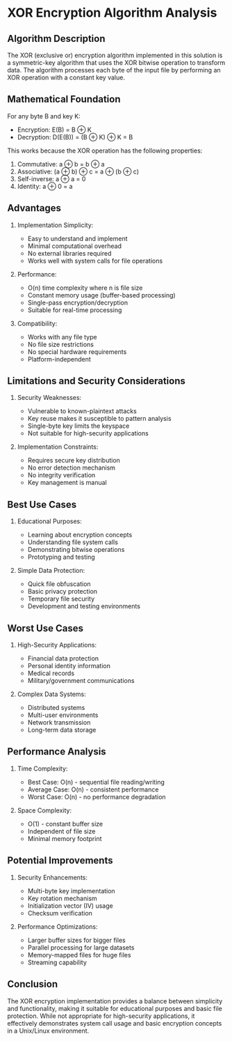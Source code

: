 # XOR Encryption Algorithm Analysis

## Algorithm Description
The XOR (exclusive or) encryption algorithm implemented in this solution is a symmetric-key algorithm that uses the XOR bitwise operation to transform data. The algorithm processes each byte of the input file by performing an XOR operation with a constant key value.

## Mathematical Foundation
For any byte B and key K:
- Encryption: E(B) = B ⊕ K
- Decryption: D(E(B)) = (B ⊕ K) ⊕ K = B

This works because the XOR operation has the following properties:
1. Commutative: a ⊕ b = b ⊕ a
2. Associative: (a ⊕ b) ⊕ c = a ⊕ (b ⊕ c)
3. Self-inverse: a ⊕ a = 0
4. Identity: a ⊕ 0 = a

## Advantages

1. Implementation Simplicity:
   - Easy to understand and implement
   - Minimal computational overhead
   - No external libraries required
   - Works well with system calls for file operations

2. Performance:
   - O(n) time complexity where n is file size
   - Constant memory usage (buffer-based processing)
   - Single-pass encryption/decryption
   - Suitable for real-time processing

3. Compatibility:
   - Works with any file type
   - No file size restrictions
   - No special hardware requirements
   - Platform-independent

## Limitations and Security Considerations

1. Security Weaknesses:
   - Vulnerable to known-plaintext attacks
   - Key reuse makes it susceptible to pattern analysis
   - Single-byte key limits the keyspace
   - Not suitable for high-security applications

2. Implementation Constraints:
   - Requires secure key distribution
   - No error detection mechanism
   - No integrity verification
   - Key management is manual

## Best Use Cases

1. Educational Purposes:
   - Learning about encryption concepts
   - Understanding file system calls
   - Demonstrating bitwise operations
   - Prototyping and testing

2. Simple Data Protection:
   - Quick file obfuscation
   - Basic privacy protection
   - Temporary file security
   - Development and testing environments

## Worst Use Cases

1. High-Security Applications:
   - Financial data protection
   - Personal identity information
   - Medical records
   - Military/government communications

2. Complex Data Systems:
   - Distributed systems
   - Multi-user environments
   - Network transmission
   - Long-term data storage

## Performance Analysis

1. Time Complexity:
   - Best Case: O(n) - sequential file reading/writing
   - Average Case: O(n) - consistent performance
   - Worst Case: O(n) - no performance degradation

2. Space Complexity:
   - O(1) - constant buffer size
   - Independent of file size
   - Minimal memory footprint

## Potential Improvements

1. Security Enhancements:
   - Multi-byte key implementation
   - Key rotation mechanism
   - Initialization vector (IV) usage
   - Checksum verification

2. Performance Optimizations:
   - Larger buffer sizes for bigger files
   - Parallel processing for large datasets
   - Memory-mapped files for huge files
   - Streaming capability

## Conclusion
The XOR encryption implementation provides a balance between simplicity and functionality, making it suitable for educational purposes and basic file protection. While not appropriate for high-security applications, it effectively demonstrates system call usage and basic encryption concepts in a Unix/Linux environment.
